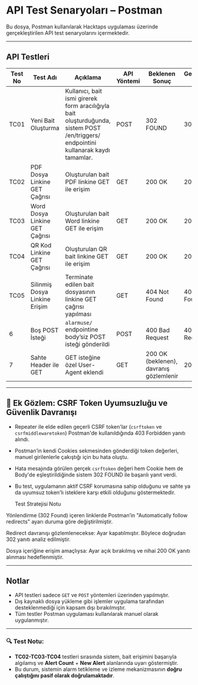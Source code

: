 # API Test Senaryoları – Postman

Bu dosya, Postman kullanılarak Hacktaps uygulaması üzerinde gerçekleştirilen API test senaryolarını içermektedir.

---

## API Testleri

| Test No | Test Adı | Açıklama | API Yöntemi | Beklenen Sonuç | Gerçekleşen Sonuç | Durum |
|---------|----------|----------|-------------|----------------|--------------------|--------|
| TC01 | Yeni Bait Oluşturma | Kullanıcı, bait ismi girerek form aracılığıyla bait oluşturduğunda, sistem POST /en/triggers/ endpointini kullanarak kaydı tamamlar.| POST | 302 FOUND | 302 FOUND | ✅ |
| TC02 | PDF Dosya Linkine GET Çağrısı | Oluşturulan bait PDF linkine GET ile erişim | GET | 200 OK | 200 OK | ✅ |
| TC03 | Word Dosya Linkine GET Çağrısı | Oluşturulan bait Word linkine GET ile erişim | GET | 200 OK | 200 OK | ✅ |
| TC04 | QR Kod Linkine GET Çağrısı | Oluşturulan QR bait linkine GET ile erişim | GET | 200 OK | 200 OK | ✅ |
| TC05 | Silinmiş Dosya Linkine Erişim | Terminate edilen bait dosyasının linkine GET çağrısı yapılması | GET | 404 Not Found | 404 Not Found | ✅ |
| 6 | Boş POST İsteği | `alarmuse/` endpointine body’siz POST isteği gönderildi | POST | 400 Bad Request | 400 Bad Request | ✅ |
| 7 | Sahte Header ile GET | GET isteğine özel User-Agent eklendi | GET | 200 OK (beklenen), davranış gözlemlenir | 200 OK | ✅ |

---

## 🔐 Ek Gözlem: CSRF Token Uyumsuzluğu ve Güvenlik Davranışı

- Repeater ile elde edilen geçerli CSRF token'lar (`csrftoken` ve `csrfmiddlewaretoken`) Postman'de kullanıldığında 403 Forbidden yanıtı alındı.
- Postman’in kendi Cookies sekmesinden gönderdiği token değerleri, manuel girilenlerle çakıştığı için bu hata oluştu.
- Hata mesajında görülen gerçek `csrftoken` değeri hem Cookie hem de Body'de eşleştirildiğinde sistem 302 FOUND ile başarılı yanıt verdi.
- Bu test, uygulamanın aktif CSRF korumasına sahip olduğunu ve sahte ya da uyumsuz token'lı isteklere karşı etkili olduğunu göstermektedir.

  Test Stratejisi Notu

Yönlendirme (302 Found) içeren linklerde Postman’in "Automatically follow redirects" ayarı duruma göre değiştirilmiştir.

Redirect davranışı gözlemlenecekse: Ayar kapatılmıştır. Böylece doğrudan 302 yanıtı analiz edilmiştir.

Dosya içeriğine erişim amaçlıysa: Ayar açık bırakılmış ve nihai 200 OK yanıtı alınması hedeflenmiştir.

---

## Notlar

- API testleri sadece `GET` ve `POST` yöntemleri üzerinden yapılmıştır.
- Dış kaynaklı dosya yükleme gibi işlemler uygulama tarafından desteklenmediği için kapsam dışı bırakılmıştır.
- Tüm testler Postman uygulaması kullanılarak manuel olarak uygulanmıştır.
- ---

### 🔍 Test Notu:

- **TC02-TC03-TC04** testleri sırasında sistem, bait erişimini başarıyla algılamış ve **Alert Count** + **New Alert** alanlarında uyarı göstermiştir.
- Bu durum, sistemin alarm tetikleme ve izleme mekanizmasının **doğru çalıştığını pasif olarak doğrulamaktadır**.


